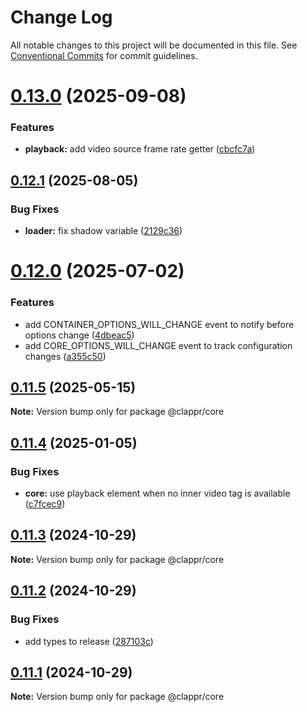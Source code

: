 # Change Log

All notable changes to this project will be documented in this file.
See [Conventional Commits](https://conventionalcommits.org) for commit guidelines.

# [0.13.0](https://github.com/clappr/clappr-core/compare/@clappr/core@0.12.1...@clappr/core@0.13.0) (2025-09-08)

### Features

- **playback:** add video source frame rate getter ([cbcfc7a](https://github.com/clappr/clappr-core/commit/cbcfc7a5c1b3ae6179b795dcfc6e98d49c7cc981))

## [0.12.1](https://github.com/clappr/clappr-core/compare/@clappr/core@0.12.0...@clappr/core@0.12.1) (2025-08-05)

### Bug Fixes

- **loader:** fix shadow variable ([2129c36](https://github.com/clappr/clappr-core/commit/2129c36e2821ac4d674c1689add8be6580f72a18))

# [0.12.0](https://github.com/clappr/clappr-core/compare/@clappr/core@0.11.5...@clappr/core@0.12.0) (2025-07-02)

### Features

- add CONTAINER_OPTIONS_WILL_CHANGE event to notify before options change ([4dbeac5](https://github.com/clappr/clappr-core/commit/4dbeac5ebcba6f2ff12a93a43e70e9cda7ae982f))
- add CORE_OPTIONS_WILL_CHANGE event to track configuration changes ([a355c50](https://github.com/clappr/clappr-core/commit/a355c50f2db1ad146fa73a067e404f64fde57f34))

## [0.11.5](https://github.com/clappr/clappr-core/compare/@clappr/core@0.11.4...@clappr/core@0.11.5) (2025-05-15)

**Note:** Version bump only for package @clappr/core

## [0.11.4](https://github.com/clappr/clappr-core/compare/@clappr/core@0.11.3...@clappr/core@0.11.4) (2025-01-05)

### Bug Fixes

- **core:** use playback element when no inner video tag is available ([c7fcec9](https://github.com/clappr/clappr-core/commit/c7fcec9bfda181095e4af88eed882498aafe38fb))

## [0.11.3](https://github.com/clappr/clappr-core/compare/@clappr/core@0.11.2...@clappr/core@0.11.3) (2024-10-29)

**Note:** Version bump only for package @clappr/core

## [0.11.2](https://github.com/clappr/clappr-core/compare/@clappr/core@0.11.1...@clappr/core@0.11.2) (2024-10-29)

### Bug Fixes

- add types to release ([287103c](https://github.com/clappr/clappr-core/commit/287103c543c2b1343cfed95efdb98abc34bd1d99))

## [0.11.1](https://github.com/clappr/clappr-core/compare/@clappr/core@0.11.0...@clappr/core@0.11.1) (2024-10-29)

**Note:** Version bump only for package @clappr/core
